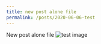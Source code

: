 ```yaml
---
title: new post alone file
permalink: /posts/2020-06-06-test
---
```


New post alone file
![test image](pic.jpg?raw=true)
